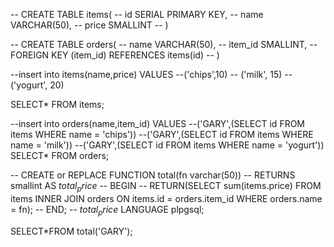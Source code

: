
--  CREATE TABLE items(
--  	id SERIAL PRIMARY KEY,
--  	name VARCHAR(50),
--  	price SMALLINT
--  )

-- CREATE TABLE orders(
-- 	name VARCHAR(50),
-- 	item_id SMALLINT,
-- 	FOREIGN KEY (item_id) REFERENCES items(id)
-- )

--insert into items(name,price) VALUES
--('chips',10)
-- ('milk', 15)
--('yogurt', 20)

SELECT* FROM items;

--insert into orders(name,item_id) VALUES
--('GARY',(SELECT id FROM items WHERE name = 'chips'))
--('GARY',(SELECT id FROM items WHERE name = 'milk'))
--('GARY',(SELECT id FROM items WHERE name = 'yogurt'))
SELECT* FROM orders;

-- CREATE or REPLACE FUNCTION total(fn varchar(50)) 
-- RETURNS smallint AS $total_price$
-- BEGIN
--    RETURN(SELECT sum(items.price) FROM items INNER JOIN orders ON items.id = orders.item_id WHERE orders.name = fn);
-- END;
-- $total_price$ LANGUAGE plpgsql;


SELECT*FROM total('GARY');

